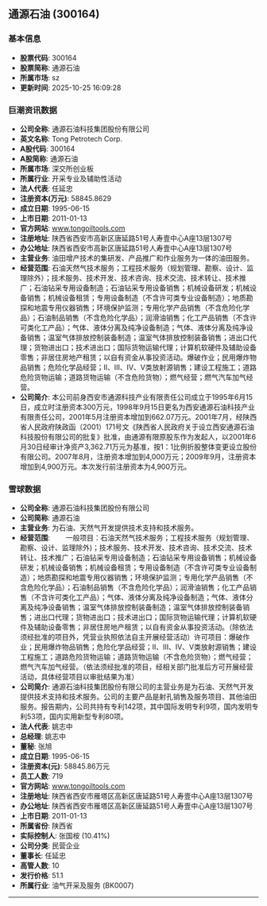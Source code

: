 ## 通源石油 (300164)

### 基本信息

- **股票代码**: 300164
- **股票简称**: 通源石油
- **所属市场**: sz
- **更新时间**: 2025-10-25 16:09:28

### 巨潮资讯数据

- **公司全称**: 通源石油科技集团股份有限公司
- **英文名称**: Tong Petrotech Corp.
- **A股代码**: 300164
- **A股简称**: 通源石油
- **所属市场**: 深交所创业板
- **所属行业**: 开采专业及辅助性活动
- **法人代表**: 任延忠
- **注册资本(万元)**: 58845.8629
- **成立日期**: 1995-06-15
- **上市日期**: 2011-01-13
- **官方网站**: www.tongoiltools.com
- **注册地址**: 陕西省西安市高新区唐延路51号人寿壹中心A座13层1307号
- **办公地址**: 陕西省西安市高新区唐延路51号人寿壹中心A座13层1307号
- **主营业务**: 油田增产技术的集研发、产品推广和作业服务为一体的油田服务。
- **经营范围**: 石油天然气技术服务；工程技术服务（规划管理、勘察、设计、监理除外）；技术服务、技术开发、技术咨询、技术交流、技术转让、技术推广；石油钻采专用设备制造；石油钻采专用设备销售；机械设备研发；机械设备销售；机械设备租赁；专用设备制造（不含许可类专业设备制造）；地质勘探和地震专用仪器销售；环境保护监测；专用化学产品销售（不含危险化学品）；石油制品销售（不含危险化学品）；润滑油销售；化工产品销售（不含许可类化工产品）；气体、液体分离及纯净设备制造；气体、液体分离及纯净设备销售；温室气体排放控制装备制造；温室气体排放控制装备销售；进出口代理；货物进出口；技术进出口；国际货物运输代理；计算机软硬件及辅助设备零售；非居住房地产租赁；以自有资金从事投资活动。爆破作业；民用爆炸物品销售；危险化学品经营；Ⅱ、Ⅲ、Ⅳ、Ⅴ类放射源销售；建设工程施工；道路危险货物运输；道路货物运输（不含危险货物）；燃气经营；燃气汽车加气经营。
- **公司简介**: 本公司前身西安市通源科技产业有限责任公司成立于1995年6月15日，成立时注册资本300万元，1998年9月15日更名为西安通源石油科技产业有限责任公司，2001年5月注册资本增加到662.07万元。2001年7月，经陕西省人民政府陕政函（2001）171号文《陕西省人民政府关于设立西安通源石油科技股份有限公司的批复》批准，由通源有限原股东作为发起人，以2001年6月30日经审计净资产3,362.71万元为基准，按1：1比例折股整体变更设立股份有限公司。2007年8月，注册资本增加到4,000万元；2009年9月，注册资本增加到4,900万元。本次发行前注册资本为4,900万元。

### 雪球数据

- **公司全称**: 通源石油科技集团股份有限公司
- **公司简称**: 通源石油
- **主营业务**: 为石油、天然气开发提供技术支持和技术服务。
- **经营范围**: 　　一般项目：石油天然气技术服务；工程技术服务（规划管理、勘察、设计、监理除外)；技术服务、技术开发、技术咨询、技术交流、技术转让、技术推广；石油钻采专用设备制造；石油钻采专用设备销售；机械设备研发；机械设备销售；机械设备租赁；专用设备制造（不含许可类专业设备制造）；地质勘探和地震专用仪器销售；环境保护监测；专用化学产品销售（不含危险化学品）；石油制品销售（不含危险化学品）；润滑油销售；化工产品销售（不含许可类化工产品）；气体、液体分离及纯净设备制造；气体、液体分离及纯净设备销售；温室气体排放控制装备制造；温室气体排放控制装备销售；进出口代理；货物进出口；技术进出口；国际货物运输代理；计算机软硬件及辅助设备零售；非居住房地产租赁；以自有资金从事投资活动。（除依法须经批准的项目外，凭营业执照依法自主开展经营活动）许可项目：爆破作业；民用爆炸物品销售；危险化学品经营；II、III、Ⅳ、V类放射源销售；建设工程施工；道路危险货物运输；道路货物运输（不含危险货物）；燃气经营；燃气汽车加气经营。（依法须经批准的项目，经相关部门批准后方可开展经营活动，具体经营项目以审批结果为准）
- **公司简介**: 通源石油科技集团股份有限公司的主营业务是为石油、天然气开发提供技术支持和技术服务。公司的主要产品是射孔销售及服务项目、其他油田服务。报告期内，公司共持有专利142项，其中国际发明专利9项，国内发明专利53项，国内实用新型专利80项。
- **法人代表**: 姚志中
- **总经理**: 姚志中
- **董秘**: 张旭
- **成立日期**: 1995-06-15
- **注册资本(元)**: 58845.86万元
- **员工人数**: 719
- **官方网站**: www.tongoiltools.com
- **注册地址**: 陕西省西安市雁塔区高新区唐延路51号人寿壹中心A座13层1307号
- **办公地址**: 陕西省西安市雁塔区高新区唐延路51号人寿壹中心A座13层1307号
- **上市日期**: 2011-01-13
- **所属省份**: 陕西省
- **实际控制人**: 张国桉 (10.41%)
- **公司分类**: 民营企业
- **董事长**: 任延忠
- **高管人数**: 10
- **发行价格**: 51.1
- **所属行业**: 油气开采及服务 (BK0007)

---